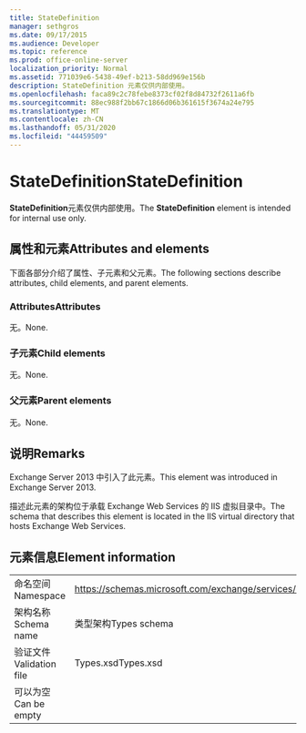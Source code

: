 ```yaml
---
title: StateDefinition
manager: sethgros
ms.date: 09/17/2015
ms.audience: Developer
ms.topic: reference
ms.prod: office-online-server
localization_priority: Normal
ms.assetid: 771039e6-5438-49ef-b213-58dd969e156b
description: StateDefinition 元素仅供内部使用。
ms.openlocfilehash: faca89c2c78febe8373cf02f8d84732f2611a6fb
ms.sourcegitcommit: 88ec988f2bb67c1866d06b361615f3674a24e795
ms.translationtype: MT
ms.contentlocale: zh-CN
ms.lasthandoff: 05/31/2020
ms.locfileid: "44459509"
---
```

# <a name="statedefinition"></a><span data-ttu-id="21c4a-103">StateDefinition</span><span class="sxs-lookup"><span data-stu-id="21c4a-103">StateDefinition</span></span>

<span data-ttu-id="21c4a-104">**StateDefinition**元素仅供内部使用。</span><span class="sxs-lookup"><span data-stu-id="21c4a-104">The **StateDefinition** element is intended for internal use only.</span></span> 

## <a name="attributes-and-elements"></a><span data-ttu-id="21c4a-105">属性和元素</span><span class="sxs-lookup"><span data-stu-id="21c4a-105">Attributes and elements</span></span>

<span data-ttu-id="21c4a-106">下面各部分介绍了属性、子元素和父元素。</span><span class="sxs-lookup"><span data-stu-id="21c4a-106">The following sections describe attributes, child elements, and parent elements.</span></span>
  
### <a name="attributes"></a><span data-ttu-id="21c4a-107">Attributes</span><span class="sxs-lookup"><span data-stu-id="21c4a-107">Attributes</span></span>

<span data-ttu-id="21c4a-108">无。</span><span class="sxs-lookup"><span data-stu-id="21c4a-108">None.</span></span>
  
### <a name="child-elements"></a><span data-ttu-id="21c4a-109">子元素</span><span class="sxs-lookup"><span data-stu-id="21c4a-109">Child elements</span></span>

<span data-ttu-id="21c4a-110">无。</span><span class="sxs-lookup"><span data-stu-id="21c4a-110">None.</span></span>
  
### <a name="parent-elements"></a><span data-ttu-id="21c4a-111">父元素</span><span class="sxs-lookup"><span data-stu-id="21c4a-111">Parent elements</span></span>

<span data-ttu-id="21c4a-112">无。</span><span class="sxs-lookup"><span data-stu-id="21c4a-112">None.</span></span>
  
## <a name="remarks"></a><span data-ttu-id="21c4a-113">说明</span><span class="sxs-lookup"><span data-stu-id="21c4a-113">Remarks</span></span>

<span data-ttu-id="21c4a-114">Exchange Server 2013 中引入了此元素。</span><span class="sxs-lookup"><span data-stu-id="21c4a-114">This element was introduced in Exchange Server 2013.</span></span>
  
<span data-ttu-id="21c4a-115">描述此元素的架构位于承载 Exchange Web Services 的 IIS 虚拟目录中。</span><span class="sxs-lookup"><span data-stu-id="21c4a-115">The schema that describes this element is located in the IIS virtual directory that hosts Exchange Web Services.</span></span>
  
## <a name="element-information"></a><span data-ttu-id="21c4a-116">元素信息</span><span class="sxs-lookup"><span data-stu-id="21c4a-116">Element information</span></span>

|||
|:-----|:-----|
|<span data-ttu-id="21c4a-117">命名空间</span><span class="sxs-lookup"><span data-stu-id="21c4a-117">Namespace</span></span>  <br/> |https://schemas.microsoft.com/exchange/services/2006/types  <br/> |
|<span data-ttu-id="21c4a-118">架构名称</span><span class="sxs-lookup"><span data-stu-id="21c4a-118">Schema name</span></span>  <br/> |<span data-ttu-id="21c4a-119">类型架构</span><span class="sxs-lookup"><span data-stu-id="21c4a-119">Types schema</span></span>  <br/> |
|<span data-ttu-id="21c4a-120">验证文件</span><span class="sxs-lookup"><span data-stu-id="21c4a-120">Validation file</span></span>  <br/> |<span data-ttu-id="21c4a-121">Types.xsd</span><span class="sxs-lookup"><span data-stu-id="21c4a-121">Types.xsd</span></span>  <br/> |
|<span data-ttu-id="21c4a-122">可以为空</span><span class="sxs-lookup"><span data-stu-id="21c4a-122">Can be empty</span></span>  <br/> ||
   

